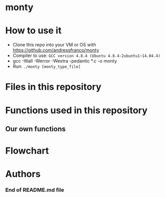 # monty


# How to use it
- Clone this repo into your VM or OS with https://github.com/andresgfranco/monty
- Compiler to use: `GCC version 4.8.4 (Ubuntu 4.8.4-2ubuntu1~14.04.4)`
- gcc -Wall -Werror -Wextra -pedantic *.c -o monty
- Run: `./monty [monty_type_file]`

# Files in this repository

# Functions used in this repository

## Our own functions


# Flowchart

# Authors

### End of README.md file
